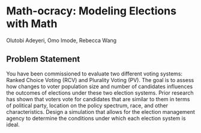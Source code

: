 # Math-ocracy: Modeling Elections with Math
Olutobi Adeyeri, Omo Imode, Rebecca Wang

## Problem Statement
You have been commissioned to evaluate two different voting systems: Ranked
Choice Voting (RCV) and Plurality Voting (PV). The goal is to assess how changes to voter population size and number of candidates influences the outcomes of elections under these two election systems. Prior research has shown that voters vote for candidates that are similar to them in terms of political party, location on the policy spectrum, race, and other characteristics. Design a simulation that allows for the election management agency to determine the conditions under which each election system is ideal. 


